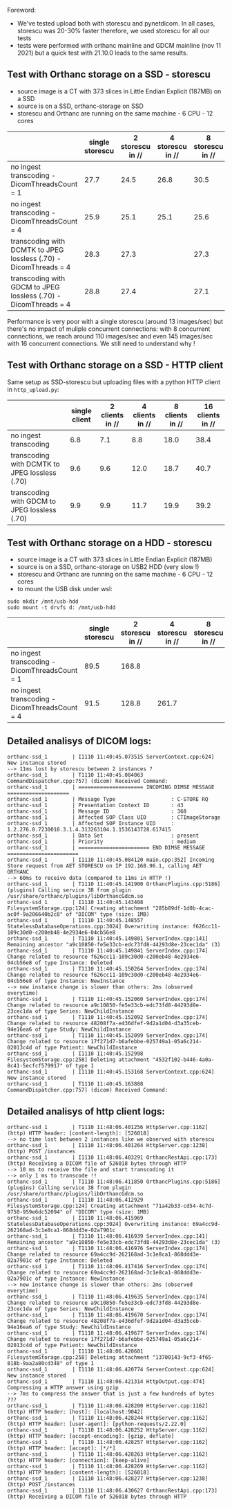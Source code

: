 
Foreword: 

- We've tested upload both with storescu and pynetdicom.  In all cases, storescu was 20-30% faster therefore, we used storescu for all our tests
- tests were performed with orthanc mainline and GDCM mainline (nov 11 2021) but a quick test with 21.10.0 leads to the same results.



Test with Orthanc storage on a SSD - storescu
---------------------------------------------

- source image is a CT with 373 slices in Little Endian Explicit (187MB) on a SSD
- source is on a SSD, orthanc-storage on SSD
- storescu and Orthanc are running on the same machine - 6 CPU - 12 cores

|                                                                    | single storescu | 2 storescu in // | 4 storescu in // | 8 storescu in // | 16storescu in // |
| ------------------------------------------------------------------ | --------------- | ---------------- | ---------------- | ---------------- | ---------------- |
| no ingest transcoding - DicomThreadsCount = 1                      |            27.7 |             24.5 |             26.8 |             30.5 |             60.4 |
| no ingest transcoding - DicomThreadsCount = 4                      |            25.9 |             25.1 |             25.1 |             25.6 |             37.5 |
| transcoding with DCMTK to JPEG lossless (.70) - DicomThreads = 4   |            28.3 |             27.3 |                  |             27.3 |             41.3 |
| transcoding with GDCM to JPEG lossless (.70) - DicomThreads = 4    |            28.8 |             27.4 |                  |             27.1 |             41.6 |

Performance is very poor with a single storescu (around 13 images/sec) but there's no impact of muliple concurrent connections:  with 8 concurrent connections,
we reach around 110 images/sec and even 145 images/sec with 16 concurrent connections.  We still need to understand why !  



Test with Orthanc storage on a SSD - HTTP client
------------------------------------------------

Same setup as SSD-storescu but uploading files with a python HTTP client in `http_upload.py`:


|                                                                    | single client   | 2 clients in //  | 4 clients in //  | 8 clients in //  | 16 clients in // |
| ------------------------------------------------------------------ | --------------- | ---------------- | ---------------- | ---------------- | ---------------- |
| no ingest transcoding                                              |             6.8 |              7.1 |              8.8 |             18.0 |             38.4 |
| transcoding with DCMTK to JPEG lossless (.70)                      |             9.6 |              9.6 |             12.0 |             18.7 |             40.7 |
| transcoding with GDCM to JPEG lossless (.70)                       |             9.9 |              9.9 |             11.7 |             19.9 |             39.2 |
  


Test with Orthanc storage on a HDD - storescu
---------------------------------------------

- source image is a CT with 373 slices in Little Endian Explicit (187MB)
- source is on a SSD, orthanc-storage on USB2 HDD (very slow !)
- storescu and Orthanc are running on the same machine - 6 CPU - 12 cores
- to mount the USB disk under wsl:

```
sudo mkdir /mnt/usb-hdd
sudo mount -t drvfs d: /mnt/usb-hdd
```

|                                                              | single storescu | 2 storescu in // | 4 storescu in // | 8 storescu in // | 16storescu in // |
| ------------------------------------------------------------ | --------------- | ---------------- | ---------------- | ---------------- | ---------------- |
| no ingest transcoding - DicomThreadsCount = 1                |            89.5 |            168.8 |                  |                  |                  |
| no ingest transcoding - DicomThreadsCount = 4                |            91.5 |            128.8 |           261.7  |                  |                  |





Detailed analisys of DICOM logs:
-------------------------------

```
orthanc-ssd_1        | I1110 11:40:45.073515 ServerContext.cpp:624] New instance stored
--> 11ms lost by storescu between 2 instances ?
orthanc-ssd_1        | T1110 11:40:45.084063 CommandDispatcher.cpp:757] (dicom) Received Command:
orthanc-ssd_1        | ===================== INCOMING DIMSE MESSAGE ====================
orthanc-ssd_1        | Message Type                  : C-STORE RQ
orthanc-ssd_1        | Presentation Context ID       : 43
orthanc-ssd_1        | Message ID                    : 368
orthanc-ssd_1        | Affected SOP Class UID        : CTImageStorage
orthanc-ssd_1        | Affected SOP Instance UID     : 1.2.276.0.7230010.3.1.4.313263104.1.1536143728.617415
orthanc-ssd_1        | Data Set                      : present
orthanc-ssd_1        | Priority                      : medium
orthanc-ssd_1        | ======================= END DIMSE MESSAGE =======================
orthanc-ssd_1        | I1110 11:40:45.084120 main.cpp:352] Incoming Store request from AET STORESCU on IP 192.168.96.1, calling AET ORTHANC
--> 60ms to receive data (compared to 11ms in HTTP !)
orthanc-ssd_1        | T1110 11:40:45.141900 OrthancPlugins.cpp:5186] (plugins) Calling service 38 from plugin /usr/share/orthanc/plugins/libOrthancGdcm.so
orthanc-ssd_1        | I1110 11:40:45.143408 FilesystemStorage.cpp:124] Creating attachment "285b89df-1d0b-4cac-ac0f-9a206640b2c8" of "DICOM" type (size: 1MB)
orthanc-ssd_1        | I1110 11:40:45.148557 StatelessDatabaseOperations.cpp:3024] Overwriting instance: f626cc11-109c30d0-c200eb48-4e2934e6-04cb56e8
orthanc-ssd_1        | T1110 11:40:45.149801 ServerIndex.cpp:141] Remaining ancestor "a9c10850-fe5e33cb-edc73fd8-44293d8e-23cec1da" (3)
orthanc-ssd_1        | T1110 11:40:45.149841 ServerIndex.cpp:174] Change related to resource f626cc11-109c30d0-c200eb48-4e2934e6-04cb56e8 of type Instance: Deleted
orthanc-ssd_1        | T1110 11:40:45.150264 ServerIndex.cpp:174] Change related to resource f626cc11-109c30d0-c200eb48-4e2934e6-04cb56e8 of type Instance: NewInstance
--> new instance change is slower than others: 2ms (observed everytime)
orthanc-ssd_1        | T1110 11:40:45.152060 ServerIndex.cpp:174] Change related to resource a9c10850-fe5e33cb-edc73fd8-44293d8e-23cec1da of type Series: NewChildInstance
orthanc-ssd_1        | T1110 11:40:45.152092 ServerIndex.cpp:174] Change related to resource 48208f7a-e436dfef-9d2a1d04-d3a35ceb-94e16ea6 of type Study: NewChildInstance
orthanc-ssd_1        | T1110 11:40:45.152099 ServerIndex.cpp:174] Change related to resource 17f271d7-b6afebbe-025749a1-05a6c214-02013c4d of type Patient: NewChildInstance
orthanc-ssd_1        | I1110 11:40:45.152998 FilesystemStorage.cpp:258] Deleting attachment "4532f102-b446-4a0a-8c41-5ecfcf579917" of type 1
orthanc-ssd_1        | I1110 11:40:45.153168 ServerContext.cpp:624] New instance stored
orthanc-ssd_1        | T1110 11:40:45.163888 CommandDispatcher.cpp:757] (dicom) Received Command:
```



Detailed analisys of http client logs:
-------------------------------------

```
orthanc-ssd_1        | T1110 11:48:06.401256 HttpServer.cpp:1162] (http) HTTP header: [content-length]: [526018]
--> no time lost between 2 instances like we observed with storescu
orthanc-ssd_1        | I1110 11:48:06.401264 HttpServer.cpp:1238] (http) POST /instances
orthanc-ssd_1        | I1110 11:48:06.403291 OrthancRestApi.cpp:173] (http) Receiving a DICOM file of 526018 bytes through HTTP
--> 10 ms to receive the file and start transcoding it
--> only 1 ms to transcode !!
orthanc-ssd_1        | T1110 11:48:06.411850 OrthancPlugins.cpp:5186] (plugins) Calling service 38 from plugin /usr/share/orthanc/plugins/libOrthancGdcm.so
orthanc-ssd_1        | I1110 11:48:06.412929 FilesystemStorage.cpp:124] Creating attachment "71a42b33-cd54-4c7d-9750-959e6dc52094" of "DICOM" type (size: 1MB)
orthanc-ssd_1        | I1110 11:48:06.415969 StatelessDatabaseOperations.cpp:3024] Overwriting instance: 69a4cc9d-262168ad-3c1e8ca1-868ddd3e-02a7901c
orthanc-ssd_1        | T1110 11:48:06.416939 ServerIndex.cpp:141] Remaining ancestor "a9c10850-fe5e33cb-edc73fd8-44293d8e-23cec1da" (3)
orthanc-ssd_1        | T1110 11:48:06.416976 ServerIndex.cpp:174] Change related to resource 69a4cc9d-262168ad-3c1e8ca1-868ddd3e-02a7901c of type Instance: Deleted
orthanc-ssd_1        | T1110 11:48:06.417416 ServerIndex.cpp:174] Change related to resource 69a4cc9d-262168ad-3c1e8ca1-868ddd3e-02a7901c of type Instance: NewInstance
--> new instance change is slower than others: 2ms (observed everytime)
orthanc-ssd_1        | T1110 11:48:06.419635 ServerIndex.cpp:174] Change related to resource a9c10850-fe5e33cb-edc73fd8-44293d8e-23cec1da of type Series: NewChildInstance
orthanc-ssd_1        | T1110 11:48:06.419670 ServerIndex.cpp:174] Change related to resource 48208f7a-e436dfef-9d2a1d04-d3a35ceb-94e16ea6 of type Study: NewChildInstance
orthanc-ssd_1        | T1110 11:48:06.419677 ServerIndex.cpp:174] Change related to resource 17f271d7-b6afebbe-025749a1-05a6c214-02013c4d of type Patient: NewChildInstance
orthanc-ssd_1        | I1110 11:48:06.420601 FilesystemStorage.cpp:258] Deleting attachment "13700143-9cf3-4f65-818b-9aa2a80cd348" of type 1
orthanc-ssd_1        | I1110 11:48:06.420774 ServerContext.cpp:624] New instance stored
orthanc-ssd_1        | T1110 11:48:06.421314 HttpOutput.cpp:474] Compressing a HTTP answer using gzip
--> 7ms to compress the answer that is just a few hundreds of bytes ???
orthanc-ssd_1        | T1110 11:48:06.428200 HttpServer.cpp:1162] (http) HTTP header: [host]: [localhost:9042]
orthanc-ssd_1        | T1110 11:48:06.428244 HttpServer.cpp:1162] (http) HTTP header: [user-agent]: [python-requests/2.22.0]
orthanc-ssd_1        | T1110 11:48:06.428252 HttpServer.cpp:1162] (http) HTTP header: [accept-encoding]: [gzip, deflate]
orthanc-ssd_1        | T1110 11:48:06.428257 HttpServer.cpp:1162] (http) HTTP header: [accept]: [*/*]
orthanc-ssd_1        | T1110 11:48:06.428263 HttpServer.cpp:1162] (http) HTTP header: [connection]: [keep-alive]
orthanc-ssd_1        | T1110 11:48:06.428269 HttpServer.cpp:1162] (http) HTTP header: [content-length]: [526018]
orthanc-ssd_1        | I1110 11:48:06.428277 HttpServer.cpp:1238] (http) POST /instances
orthanc-ssd_1        | I1110 11:48:06.430627 OrthancRestApi.cpp:173] (http) Receiving a DICOM file of 526018 bytes through HTTP

```

